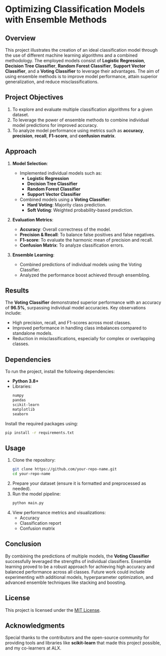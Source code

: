

# **Optimizing Classification Models with Ensemble Methods**

## **Overview**
This project illustrates the creation of an ideal classification model through the use of different machine learning algorithms and a combined methodology. The employed models consist of **Logistic Regression**, **Decision Tree Classifier**, **Random Forest Classifier**, **Support Vector Classifier**, and a **Voting Classifier** to leverage their advantages. The aim of using ensemble methods is to improve model performance, attain superior generalization, and reduce misclassifications.



## **Project Objectives**
1. To explore and evaluate multiple classification algorithms for a given dataset.
2. To leverage the power of ensemble methods to combine individual model predictions for improved accuracy.
3. To analyze model performance using metrics such as **accuracy**, **precision**, **recall**, **F1-score**, and **confusion matrix**.



## **Approach**
1. **Model Selection**:
   - Implemented individual models such as:
     - **Logistic Regression**
     - **Decision Tree Classifier**
     - **Random Forest Classifier**
     - **Support Vector Classifier**
   - Combined models using a **Voting Classifier**:
     - **Hard Voting**: Majority class prediction.
     - **Soft Voting**: Weighted probability-based prediction.

2. **Evaluation Metrics**:
   - **Accuracy**: Overall correctness of the model.
   - **Precision & Recall**: To balance false positives and false negatives.
   - **F1-score**: To evaluate the harmonic mean of precision and recall.
   - **Confusion Matrix**: To analyze classification errors.

3. **Ensemble Learning**:
   - Combined predictions of individual models using the Voting Classifier.
   - Analyzed the performance boost achieved through ensembling.



## **Results**
The **Voting Classifier** demonstrated superior performance with an accuracy of **96.5%**, surpassing individual model accuracies. Key observations include:
- High precision, recall, and F1-scores across most classes.
- Improved performance in handling class imbalances compared to standalone models.
- Reduction in misclassifications, especially for complex or overlapping classes.



## **Dependencies**
To run the project, install the following dependencies:
- **Python 3.8+**
- Libraries:
  ```bash
  numpy
  pandas
  scikit-learn
  matplotlib
  seaborn
  ```

Install the required packages using:
```bash
pip install -r requirements.txt
```



## **Usage**
1. Clone the repository:
   ```bash
   git clone https://github.com/your-repo-name.git
   cd your-repo-name
   ```
2. Prepare your dataset (ensure it is formatted and preprocessed as needed).
3. Run the model pipeline:
   ```bash
   python main.py
   ```
4. View performance metrics and visualizations:
   - Accuracy
   - Classification report
   - Confusion matrix


## **Conclusion**
By combining the predictions of multiple models, the **Voting Classifier** successfully leveraged the strengths of individual classifiers. Ensemble learning proved to be a robust approach for achieving high accuracy and balanced performance across all classes. Future work could include experimenting with additional models, hyperparameter optimization, and advanced ensemble techniques like stacking and boosting.



## **License**
This project is licensed under the [MIT License](LICENSE).


## **Acknowledgments**
Special thanks to the contributors and the open-source community for providing tools and libraries like **scikit-learn** that made this project possible, and my co-learners at ALX.


